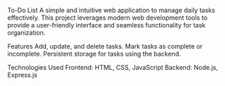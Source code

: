 To-Do List
A simple and intuitive web application to manage daily tasks effectively. This project leverages modern web development tools to provide a user-friendly interface and seamless functionality for task organization.

Features
Add, update, and delete tasks.
Mark tasks as complete or incomplete.
Persistent storage for tasks using the backend.

Technologies Used
Frontend: HTML, CSS, JavaScript
Backend: Node.js, Express.js
